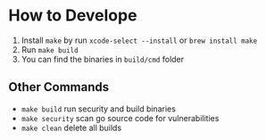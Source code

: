 # How to Develope

1. Install `make` by run `xcode-select --install` or `brew install make`
2. Run `make build`
3. You can find the binaries in `build/cmd` folder

## Other Commands
- `make build` run security and build binaries 
- `make security` scan go source code for vulnerabilities
- `make clean` delete all builds 